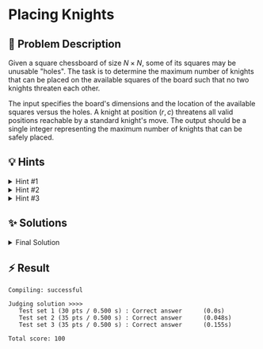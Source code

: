 # Placing Knights

## 📝 Problem Description

Given a square chessboard of size $N \times N$, some of its squares may be unusable "holes". The task is to determine the maximum number of knights that can be placed on the available squares of the board such that no two knights threaten each other.

The input specifies the board's dimensions and the location of the available squares versus the holes. A knight at position $(r, c)$ threatens all valid positions reachable by a standard knight's move. The output should be a single integer representing the maximum number of knights that can be safely placed.

## 💡 Hints

<details>
<summary>Hint #1</summary>
The core of the problem lies in the relationships between squares. Placing a knight on one square makes a specific set of other squares unavailable. How can you model this system of constraints and relationships? Think about representing the board squares and the "threatens" relationship in a more abstract way.
</details>
<details>
<summary>Hint #2</summary>
Try coloring the board's squares alternatingly, like a standard chessboard. Observe a knight's move: from a square of one color (e.g., where `row + column` is even), to which color square does it always land? This property reveals a fundamental structure of the problem.
</details>
<details>
<summary>Hint #3</summary>
The problem is equivalent to finding a maximum set of squares where no two are connected by a knight's move. This is precisely the definition of a **Maximum Independent Set (MIS)** in a graph where squares are vertices and knight moves are edges. For the special type of graph revealed in Hint #2 (a bipartite graph), a famous result, **Konig's Theorem**, connects the MIS to the **Maximum Matching**. A maximum matching can be computed efficiently using a max-flow algorithm.
</details>

## ✨ Solutions

<details>
<summary>Final Solution</summary>
This problem can be effectively modeled using a graph. Let's represent each available square on the chessboard as a vertex in a graph. An edge will connect two vertices if a knight can move between the corresponding squares. With this representation, the problem asks for the maximum number of vertices we can select such that no two selected vertices are connected by an edge. This is the classic definition of the **Maximum Independent Set (MIS)** problem.

### The Bipartite Insight

While finding the MIS is NP-hard for general graphs, our specific graph has a special property. If we color the chessboard squares alternatingly (like a standard black and white board), a knight always moves from a square of one color to a square of the opposite color. For example, if we color a square `(r, c)` "white" if `r + c` is even and "black" if `r + c` is odd, a knight on a white square can only attack black squares, and vice versa.

This means our graph is **bipartite**. We can partition the vertices into two sets, $U$ (white squares) and $V$ (black squares), such that all edges connect a vertex in $U$ to a vertex in $V$. There are no edges within $U$ or within $V$.

### From Independent Set to Max-Flow

For bipartite graphs, there is a powerful connection between the Maximum Independent Set and the Maximum Matching, given by **Konig's Theorem**. The theorem states that the size of a minimum vertex cover equals the size of a maximum matching. The size of the maximum independent set, $\alpha(G)$, is related to the number of vertices $|V|$ and the size of the minimum vertex cover, $\beta(G)$, by the identity $\alpha(G) + \beta(G) = |V|$.

Combining these, we get:
$\alpha(G) = |V| - \beta(G) = |V| - (\text{size of max matching})$

The size of the maximum matching in a bipartite graph can be found by converting the problem into a maximum flow problem. We construct a flow network as follows:
1.  Create a source vertex `s` and a sink vertex `t`.
2.  For every vertex $u$ in the "white" partition $U$, add a directed edge from `s` to $u$ with capacity 1.
3.  For every vertex $v$ in the "black" partition $V$, add a directed edge from $v$ to `t` with capacity 1.
4.  For every edge between a white square $u$ and a black square $v$ in the original graph, add a directed edge from $u$ to $v$ with capacity 1 (or infinity).

The value of the maximum flow from `s` to `t` in this network is equal to the size of the maximum matching in the bipartite graph. The final answer would then be the total number of available squares minus the max-flow value.

However, the provided C++ solution uses an alternative, equivalent method that directly computes the MIS from the min-cut of the flow network. After computing the max-flow, we find all vertices reachable from the source `s` in the residual graph. Let this set of reachable vertices be $S_{res}$. The MIS is then the set of "white" vertices in $S_{res}$ plus the set of "black" vertices *not* in $S_{res}$.

### C++ Implementation

The solution uses the Boost Graph Library to implement the max-flow algorithm.

1.  **Graph Representation**: The board is flattened into a 1D array of vertices. An `n x n` board has `n*n` vertices, indexed from `0` to `n*n - 1`. A source and a sink vertex are added.
2.  **Flow Network Construction**:
    *   The code iterates through each square `(r, c)`.
    *   If `r + c` is even (a "white" square), an edge `source -> vertex` is added with capacity 1. Then, for each valid knight move to a "black" square, an edge `white_vertex -> black_vertex` is added with capacity 1.
    *   If `r + c` is odd (a "black" square), an edge `vertex -> sink` is added with capacity 1.
3.  **Max-Flow Calculation**: `boost::push_relabel_max_flow` is called to compute the maximum flow from source to sink.
4.  **MIS Recovery**:
    *   A Breadth-First Search (BFS) is performed starting from the source on the **residual graph**. The residual graph consists of edges that still have remaining capacity.
    *   The BFS marks all vertices reachable from the source.
    *   Finally, the size of the MIS is calculated by summing up:
        *   The number of "white" squares `(r+c % 2 == 0)` that were visited by the BFS.
        *   The number of "black" squares `(r+c % 2 == 1)` that were **not** visited by the BFS.

This count gives the size of the maximum independent set, which is the maximum number of knights we can place.

```cpp
#include <iostream>
#include <vector>
#include <queue>

#include <boost/graph/adjacency_list.hpp>
#include <boost/graph/push_relabel_max_flow.hpp>

// Type definitions for the Boost Graph Library
typedef boost::adjacency_list_traits<boost::vecS, boost::vecS, boost::directedS> traits;
typedef boost::adjacency_list<boost::vecS, 
                              boost::vecS, 
                              boost::directedS, 
                              boost::no_property,
                              boost::property<boost::edge_capacity_t, long,
                                  boost::property<boost::edge_residual_capacity_t, long,
                                      boost::property<boost::edge_reverse_t, traits::edge_descriptor>>>> graph;
typedef traits::vertex_descriptor vertex_desc;
typedef traits::edge_descriptor edge_desc;
typedef boost::graph_traits<graph>::out_edge_iterator out_edge_it;

// A helper class to add edges and their reverse counterparts for the flow network
class edge_adder {
  graph &G;
  public:
    explicit edge_adder(graph &G) : G(G) {}
    void add_edge(int from, int to, long capacity) {
      auto c_map = boost::get(boost::edge_capacity, G);
      auto r_map = boost::get(boost::edge_reverse, G);
      const auto e = boost::add_edge(from, to, G).first;
      const auto rev_e = boost::add_edge(to, from, G).first;
      c_map[e] = capacity;
      c_map[rev_e] = 0; // Reverse edge has zero initial capacity
      r_map[e] = rev_e;
      r_map[rev_e] = e;
    }
};

// All 8 possible knight moves
const std::vector<std::pair<int, int>> OFFSETS = {
    {-1, -2}, {-1, 2}, {1, -2}, {1, 2},
    {-2, -1}, {-2, 1}, {2, -1}, {2, 1}
};

// Convert 2D board coordinates to a 1D vertex index
int get_index(int row, int col, int n) {
  return row * n + col;
}

void solve() {
  int n;
  std::cin >> n;
  
  std::vector<std::vector<int>> board(n, std::vector<int>(n));
  int valid_squares = 0;
  for(int row = 0; row < n; ++row) {
    for(int col = 0; col < n; ++col) {
      std::cin >> board[row][col];
      if (board[row][col] == 1) {
          valid_squares++;
      }
    }
  }
  
  // Create a graph with n*n vertices for the board, plus a source and sink
  graph G(n * n); 
  edge_adder adder(G);
  
  const vertex_desc v_source = boost::add_vertex(G);
  const vertex_desc v_sink = boost::add_vertex(G);
  
  // Build the flow network
  for(int row = 0; row < n; ++row) {
    for(int col = 0; col < n; ++col) {
      if(board[row][col] == 0) continue; // Skip holes
      int idx = get_index(row, col, n);

      // Partition based on board color
      if((row + col) % 2 == 0) { // "White" squares
        adder.add_edge(v_source, idx, 1);
        // Add edges to reachable "black" squares
        for(const std::pair<int, int> &offset : OFFSETS) {
          int next_row = row + offset.first;
          int next_col = col + offset.second;
          
          if (next_row >= 0 && next_row < n && next_col >= 0 && next_col < n && board[next_row][next_col] == 1) {
            adder.add_edge(idx, get_index(next_row, next_col, n), 1);
          }
        }
      } else { // "Black" squares
        adder.add_edge(idx, v_sink, 1);
      }
    }
  }
  
  // Compute max flow
  long flow = boost::push_relabel_max_flow(G, v_source, v_sink);
  
  // The size of the maximum independent set is the total number of valid squares
  // minus the size of the maximum matching (which equals the max flow).
  std::cout << valid_squares - flow << std::endl;
}

int main() {
  std::ios_base::sync_with_stdio(false);
  
  int t;
  std::cin >> t;
  while(t--) {
    solve();
  }
  
  return 0;
}
```
</details>

## ⚡ Result

```plaintext
Compiling: successful

Judging solution >>>>
   Test set 1 (30 pts / 0.500 s) : Correct answer      (0.0s)
   Test set 2 (35 pts / 0.500 s) : Correct answer      (0.048s)
   Test set 3 (35 pts / 0.500 s) : Correct answer      (0.155s)

Total score: 100
```